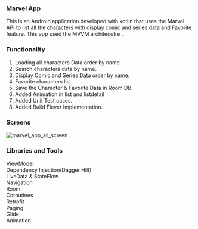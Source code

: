 ### Marvel App
This is an Android application developed with kotlin that uses the Marvel API to list all the characters with display comic and series data and Favorite feature.
This app used the MVVM architecutre .

### Functionality <br />
 1. Loading all characters Data order by name. <br />
 2. Search characters data by name. <br />
 3. Display Comic and Series Data order by name. <br />
 4. Favorite characters list. <br />
 5. Save the Character & Favorite Data in Room DB. <br />
 6. Added Animation in list and listdetail  <br />
 7. Added Unit Test cases.  <br />
 8. Added Build Flever Implementation.  <br />
 
 ### Screens <br />
![marvel_app_all_screen](https://user-images.githubusercontent.com/99657985/154898164-88d49dd6-6d60-44c6-b7a5-27c2c84ae65d.jpg)

### Libraries and Tools
ViewModel <br />
Dependancy Injection(Dagger Hilt) <br />
LiveData & StateFlow <br />
Navigation <br />
Room <br />
Coroutines <br />
Retrofit <br />
Paging <br />
Glide <br />
Animation <br />
